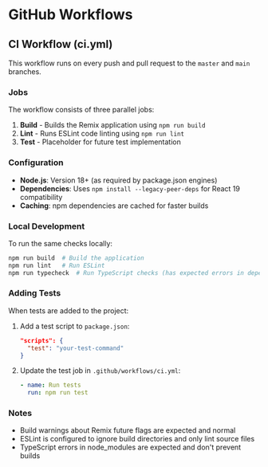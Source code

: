 # GitHub Workflows

## CI Workflow (ci.yml)

This workflow runs on every push and pull request to the `master` and `main` branches.

### Jobs

The workflow consists of three parallel jobs:

1. **Build** - Builds the Remix application using `npm run build`
2. **Lint** - Runs ESLint code linting using `npm run lint`  
3. **Test** - Placeholder for future test implementation

### Configuration

- **Node.js**: Version 18+ (as required by package.json engines)
- **Dependencies**: Uses `npm install --legacy-peer-deps` for React 19 compatibility
- **Caching**: npm dependencies are cached for faster builds

### Local Development

To run the same checks locally:

```bash
npm run build  # Build the application
npm run lint   # Run ESLint
npm run typecheck  # Run TypeScript checks (has expected errors in dependencies)
```

### Adding Tests

When tests are added to the project:

1. Add a test script to `package.json`:
   ```json
   "scripts": {
     "test": "your-test-command"
   }
   ```

2. Update the test job in `.github/workflows/ci.yml`:
   ```yaml
   - name: Run tests
     run: npm run test
   ```

### Notes

- Build warnings about Remix future flags are expected and normal
- ESLint is configured to ignore build directories and only lint source files
- TypeScript errors in node_modules are expected and don't prevent builds